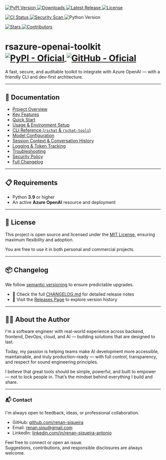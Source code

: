 <!-- ====================== -->
<!--  🔖 Clean Badge Layout -->
<!-- ====================== -->

<!-- 📦 Distribution -->
<p align="left">
  <a href="https://pypi.org/project/rsazure-openai-toolkit/">
    <img src="https://img.shields.io/pypi/v/rsazure-openai-toolkit" alt="PyPI Version" />
  </a>
  <a href="https://pypi.org/project/rsazure-openai-toolkit/">
    <img src="https://img.shields.io/pypi/dm/rsazure-openai-toolkit?color=blue" alt="Downloads" />
  </a>
  <a href="https://github.com/renan-siqueira/rsazure-openai-toolkit/releases">
    <img src="https://img.shields.io/github/v/release/renan-siqueira/rsazure-openai-toolkit?label=latest" alt="Latest Release" />
  </a>
  <a href="https://github.com/renan-siqueira/rsazure-openai-toolkit/blob/main/LICENSE">
    <img src="https://img.shields.io/github/license/renan-siqueira/rsazure-openai-toolkit?color=lightgrey" alt="License" />
  </a>
</p>

<!-- ⚙️ CI & Security -->
<p align="left">
  <a href="https://github.com/renan-siqueira/rsazure-openai-toolkit/actions/workflows/python-ci.yml">
    <img src="https://github.com/renan-siqueira/rsazure-openai-toolkit/actions/workflows/python-ci.yml/badge.svg" alt="CI Status" />
  </a>
  <a href="https://github.com/renan-siqueira/rsazure-openai-toolkit/security">
    <img src="https://img.shields.io/badge/security-scanned-brightgreen" alt="Security Scan" />
  </a>
  <img src="https://img.shields.io/badge/python-3.9+-blue" alt="Python Version" />
</p>

<!-- 👥 Community -->
<p align="left">
  <a href="https://github.com/renan-siqueira/rsazure-openai-toolkit/stargazers">
    <img src="https://img.shields.io/github/stars/renan-siqueira/rsazure-openai-toolkit?style=social" alt="Stars" />
  </a>
  <a href="https://github.com/renan-siqueira/rsazure-openai-toolkit/graphs/contributors">
    <img src="https://img.shields.io/github/contributors/renan-siqueira/rsazure-openai-toolkit?color=blue" alt="Contributors" />
  </a>
</p>

<!-- ====================== -->
<!-- 🧠 Project Title w/ Links -->
<!-- ====================== -->

<h1 align="left">
  rsazure-openai-toolkit
  <a href="https://pypi.org/project/rsazure-openai-toolkit/">
    <img src="https://img.shields.io/badge/PyPI-oficial-blue?logo=pypi" alt="PyPI - Oficial" style="vertical-align: middle;" />
  </a>
  <a href="https://github.com/renan-siqueira/rsazure-openai-toolkit">
    <img src="https://img.shields.io/badge/GitHub-oficial-black?logo=github" alt="GitHub - Oficial" style="vertical-align: middle;" />
  </a>
</h1>

A fast, secure, and auditable toolkit to integrate with Azure OpenAI — with a friendly CLI and dev-first architecture.
___

## 📖 Documentation

- [Project Overview](https://github.com/renan-siqueira/rsazure-openai-toolkit/blob/main/docs/overview.md)
- [Key Features](https://github.com/renan-siqueira/rsazure-openai-toolkit/blob/main/docs/features.md)
- [Quick Start](https://github.com/renan-siqueira/rsazure-openai-toolkit/blob/main/docs/quick_start.md)
- [Usage & Environment Setup](https://github.com/renan-siqueira/rsazure-openai-toolkit/blob/main/docs/usage.md)
- [CLI Reference (`rschat` & `rschat-tools`)](https://github.com/renan-siqueira/rsazure-openai-toolkit/blob/main/docs/cli.md)
- [Model Configuration](https://github.com/renan-siqueira/rsazure-openai-toolkit/blob/main/docs/config.md)
- [Session Context & Conversation History](https://github.com/renan-siqueira/rsazure-openai-toolkit/blob/main/docs/session_context.md)
- [Logging & Token Tracking](https://github.com/renan-siqueira/rsazure-openai-toolkit/blob/main/docs/logging.md)
- [Troubleshooting](https://github.com/renan-siqueira/rsazure-openai-toolkit/blob/main/docs/troubleshooting.md)
- [Security Policy](https://github.com/renan-siqueira/rsazure-openai-toolkit/blob/main/SECURITY.md)
- [Full Changelog](https://github.com/renan-siqueira/rsazure-openai-toolkit/blob/main/CHANGELOG.md)
___

## 📋 Requirements

- Python **3.9** or higher  
- An active **Azure OpenAI** resource and deployment
___

## 📄 License

This project is open source and licensed under the [MIT License](LICENSE), ensuring maximum flexibility and adoption.

You are free to use it in both personal and commercial projects.
___

## 📦 Changelog

We follow [semantic versioning](https://semver.org/) to ensure predictable upgrades.

- 🔎 Check the full [CHANGELOG.md](CHANGELOG.md) for detailed release notes
- 📌 Visit the [Releases Page](https://github.com/renan-siqueira/rsazure-openai-toolkit/releases) to explore version history
___

## 👨‍💻 About the Author

I'm a software engineer with real-world experience across backend, frontend, DevOps, cloud, and AI — building solutions that are designed to last.

Today, my passion is helping teams make AI development more accessible, maintainable, and truly production-ready — with full control, transparency, and respect for sound engineering principles.

I believe that great tools should be simple, powerful, and built to empower — not to lock people in. That’s the mindset behind everything I build and share.
___

### 📬 Contact

I'm always open to feedback, ideas, or professional collaboration.

- GitHub: [github.com/renan-siqueira](https://github.com/renan-siqueira)
- Email: [renan.siqu@gmail.com](mailto:renan.siqu@gmail.com)
- LinkedIn: [linkedin.com/in/renan-siqueira-antonio](https://www.linkedin.com/in/renan-siqueira-antonio/)

Feel free to connect or open an issue.  
Suggestions, contributions, and responsible disclosures are always welcome.
